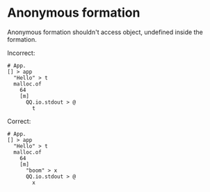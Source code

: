 # Anonymous formation

Anonymous formation shouldn't access object, undefined inside the formation.

Incorrect:

```eo
# App.
[] > app
  "Hello" > t
  malloc.of
    64
    [m]
      QQ.io.stdout > @
        t
```

Correct:

```eo
# App.
[] > app
  "Hello" > t
  malloc.of
    64
    [m]
      "boom" > x
      QQ.io.stdout > @
        x
```